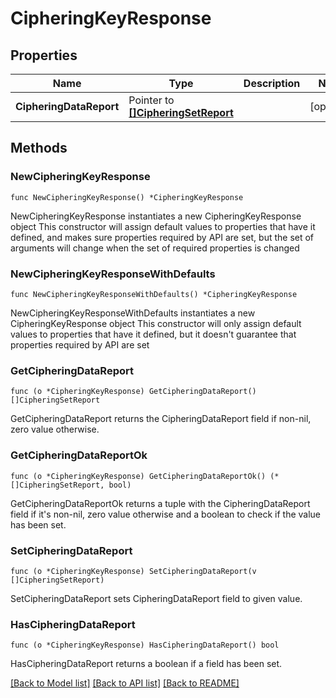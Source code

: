 # CipheringKeyResponse

## Properties

Name | Type | Description | Notes
------------ | ------------- | ------------- | -------------
**CipheringDataReport** | Pointer to [**[]CipheringSetReport**](CipheringSetReport.md) |  | [optional] 

## Methods

### NewCipheringKeyResponse

`func NewCipheringKeyResponse() *CipheringKeyResponse`

NewCipheringKeyResponse instantiates a new CipheringKeyResponse object
This constructor will assign default values to properties that have it defined,
and makes sure properties required by API are set, but the set of arguments
will change when the set of required properties is changed

### NewCipheringKeyResponseWithDefaults

`func NewCipheringKeyResponseWithDefaults() *CipheringKeyResponse`

NewCipheringKeyResponseWithDefaults instantiates a new CipheringKeyResponse object
This constructor will only assign default values to properties that have it defined,
but it doesn't guarantee that properties required by API are set

### GetCipheringDataReport

`func (o *CipheringKeyResponse) GetCipheringDataReport() []CipheringSetReport`

GetCipheringDataReport returns the CipheringDataReport field if non-nil, zero value otherwise.

### GetCipheringDataReportOk

`func (o *CipheringKeyResponse) GetCipheringDataReportOk() (*[]CipheringSetReport, bool)`

GetCipheringDataReportOk returns a tuple with the CipheringDataReport field if it's non-nil, zero value otherwise
and a boolean to check if the value has been set.

### SetCipheringDataReport

`func (o *CipheringKeyResponse) SetCipheringDataReport(v []CipheringSetReport)`

SetCipheringDataReport sets CipheringDataReport field to given value.

### HasCipheringDataReport

`func (o *CipheringKeyResponse) HasCipheringDataReport() bool`

HasCipheringDataReport returns a boolean if a field has been set.


[[Back to Model list]](../README.md#documentation-for-models) [[Back to API list]](../README.md#documentation-for-api-endpoints) [[Back to README]](../README.md)


